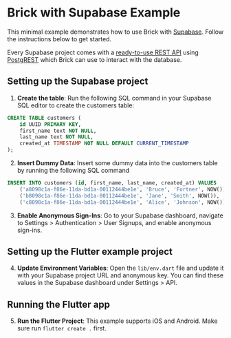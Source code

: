 # Brick with Supabase Example

This minimal example demonstrates how to use Brick with [Supabase](https://supabase.com/). Follow the instructions below to get started.

Every Supabase project comes with a [ready-to-use REST API](https://supabase.com/docs/guides/api) using [PostgREST](https://postgrest.org/) which Brick can use to interact with the database.

## Setting up the Supabase project

1. **Create the table**: Run the following SQL command in your Supabase SQL editor to create the customers table:

```sql
CREATE TABLE customers (
    id UUID PRIMARY KEY,
    first_name text NOT NULL,
    last_name text NOT NULL,
    created_at TIMESTAMP NOT NULL DEFAULT CURRENT_TIMESTAMP
);
```

2. **Insert Dummy Data**: Insert some dummy data into the customers table by running the following SQL command

```sql
INSERT INTO customers (id, first_name, last_name, created_at) VALUES 
    ('a8098c1a-f86e-11da-bd1a-00112444be1e', 'Bruce', 'Fortner', NOW()),
    ('b8098c1a-f86e-11da-bd1a-00112444be1e', 'Jane', 'Smith', NOW()),
    ('c8098c1a-f86e-11da-bd1a-00112444be1e', 'Alice', 'Johnson', NOW());
```


3. **Enable Anonymous Sign-Ins**: Go to your Supabase dashboard, navigate to Settings > Authentication > User Signups, and enable anonymous sign-ins.

## Setting up the Flutter example project

4. **Update Environment Variables**: Open the `lib/env.dart` file and update it with your Supabase project URL and anonymous key. You can find these values in the Supabase dashboard under Settings > API.

## Running the Flutter app

5. **Run the Flutter Project**: This example supports iOS and Android. Make sure run `flutter create .` first.
